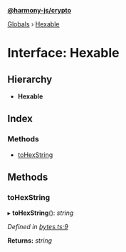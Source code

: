 **[@harmony-js/crypto](../README.md)**

[Globals](../README.md) › [Hexable](hexable.md)

# Interface: Hexable

## Hierarchy

* **Hexable**

## Index

### Methods

* [toHexString](hexable.md#tohexstring)

## Methods

###  toHexString

▸ **toHexString**(): *string*

*Defined in [bytes.ts:9](https://github.com/FireStack-Lab/Harmony-sdk-core/blob/2ea7368/packages/harmony-crypto/src/bytes.ts#L9)*

**Returns:** *string*